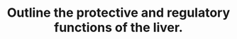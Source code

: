---
title: "Outline the protective and regulatory functions of the liver."
entityType: SAQ
exam: PEX
college: ANZCA
year: 2015
sitting: A
question: 3
passRate: 70
EC_errorsCommon:
- "Common issues included just listing the functions of the liver, the omission of the role of the liver in ammonia metabolism, and confusion regarding the liver and immunoglobulins."
---